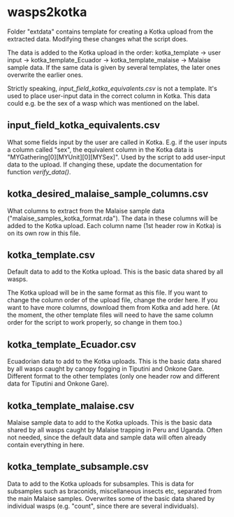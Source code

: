 # wasps2kotka

Folder "extdata" contains template for creating a Kotka upload from the extracted data. Modifying these changes what the script does.

The data is added to the Kotka upload in the order: kotka_template -> user input -> kotka_template_Ecuador -> kotka_template_malaise -> Malaise sample data. If the same data is given by several templates, the later ones overwrite the earlier ones. 

Strictly speaking, *input_field_kotka_equivalents.csv* is not a template. It's used to place user-input data in the correct column in Kotka. This data could e.g. be the sex of a wasp which was mentioned on the label.


## input_field_kotka_equivalents.csv

What some fields input by the user are called in Kotka. E.g. if the user inputs a column called "sex", the equivalent column in the Kotka data is "MYGathering[0][MYUnit][0][MYSex]". Used by the script to add user-input data to the upload. If changing these, update the documentation for function *verify_data()*. 


## kotka_desired_malaise_sample_columns.csv

What columns to extract from the Malaise sample data ("malaise_samples_kotka_format.rda"). The data in these columns will be added to the Kotka upload. Each column name (1st header row in Kotka) is on its own row in this file.


## kotka_template.csv

Default data to add to the Kotka upload. This is the basic data shared by all wasps. 

The Kotka upload will be in the same format as this file. If you want to change the column order of the upload file, change the order here. If you want to have more columns, download them from Kotka and add here. (At the moment, the other template files will need to have the same column order for the script to work properly, so change in them too.)


## kotka_template_Ecuador.csv

Ecuadorian data to add to the Kotka uploads. This is the basic data shared by all wasps caught by canopy fogging in Tiputini and Onkone Gare. Different format to the other templates (only one header row and different data for Tiputini and Onkone Gare).


## kotka_template_malaise.csv

Malaise sample data to add to the Kotka uploads. This is the basic data shared by all wasps caught by Malaise trapping in Peru and Uganda. Often not needed, since the default data and sample data will often already contain everything in here.

## kotka_template_subsample.csv

Data to add to the Kotka uploads for subsamples. This is data for subsamples such as braconids, miscellaneous insects etc, separated from the main Malaise samples. Overwrites some of the basic data shared by individual wasps (e.g. "count", since there are several individuals).